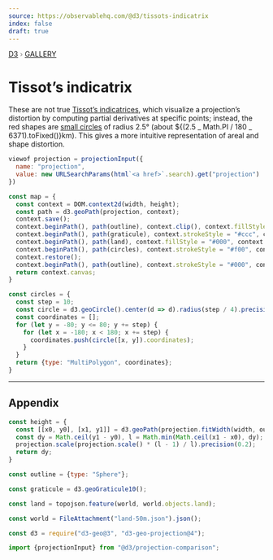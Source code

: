 ```yaml
---
source: https://observablehq.com/@d3/tissots-indicatrix
index: false
draft: true
---
```


<div style="color: grey; font: 13px/25.5px var(--sans-serif); text-transform: uppercase;"><h1 style="display: none;">Tissot’s indicatrix</h1><a href="https://d3js.org/">D3</a> › <a href="/@d3/gallery">Gallery</a></div>

# Tissot’s indicatrix

These are not true [Tissot’s indicatrices](https://en.wikipedia.org/wiki/Tissot's_indicatrix), which visualize a projection’s distortion by computing partial derivatives at specific points; instead, the red shapes are [small circles](https://d3js.org/d3-geo/shape#geoCircle) of radius 2.5° (about ${(2.5 _ Math.PI / 180 _ 6371).toFixed()}km). This gives a more intuitive representation of areal and shape distortion.

```js
viewof projection = projectionInput({
  name: "projection",
  value: new URLSearchParams(html`<a href>`.search).get("projection") || "American polyconic"
})
```

```js
const map = {
  const context = DOM.context2d(width, height);
  const path = d3.geoPath(projection, context);
  context.save();
  context.beginPath(), path(outline), context.clip(), context.fillStyle = "#fff", context.fillRect(0, 0, width, height);
  context.beginPath(), path(graticule), context.strokeStyle = "#ccc", context.stroke();
  context.beginPath(), path(land), context.fillStyle = "#000", context.fill();
  context.beginPath(), path(circles), context.strokeStyle = "#f00", context.stroke();
  context.restore();
  context.beginPath(), path(outline), context.strokeStyle = "#000", context.stroke();
  return context.canvas;
}
```

```js echo
const circles = {
  const step = 10;
  const circle = d3.geoCircle().center(d => d).radius(step / 4).precision(10);
  const coordinates = [];
  for (let y = -80; y <= 80; y += step) {
    for (let x = -180; x < 180; x += step) {
      coordinates.push(circle([x, y]).coordinates);
    }
  }
  return {type: "MultiPolygon", coordinates};
}
```

---

## Appendix

```js echo
const height = {
  const [[x0, y0], [x1, y1]] = d3.geoPath(projection.fitWidth(width, outline)).bounds(outline);
  const dy = Math.ceil(y1 - y0), l = Math.min(Math.ceil(x1 - x0), dy);
  projection.scale(projection.scale() * (l - 1) / l).precision(0.2);
  return dy;
}
```

```js echo
const outline = {type: "Sphere"};
```

```js echo
const graticule = d3.geoGraticule10();
```

```js echo
const land = topojson.feature(world, world.objects.land);
```

```js echo
const world = FileAttachment("land-50m.json").json();
```

```js echo
const d3 = require("d3-geo@3", "d3-geo-projection@4");
```

```js echo
import {projectionInput} from "@d3/projection-comparison";
```
